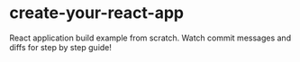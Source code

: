 # create-your-react-app
React application build example from scratch. Watch commit messages and diffs for step by step guide!
